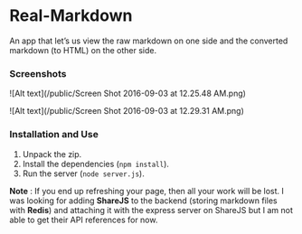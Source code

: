 # Real-Markdown
An app that let’s us view the raw markdown on one side and the converted markdown (to HTML) on the other side.

### Screenshots

![Alt text](/public/Screen Shot 2016-09-03 at 12.25.48 AM.png)


![Alt text](/public/Screen Shot 2016-09-03 at 12.29.31 AM.png)


### Installation and Use

1. Unpack the zip.
2. Install the dependencies (``` npm install ```).
3. Run the server (``` node server.js ```).


**Note** : If you end up refreshing your page, then all your work will be lost. I was looking for adding **ShareJS** to the backend (storing markdown files with **Redis**) and attaching it with the express server on ShareJS but I am not able to get their API references for now.
